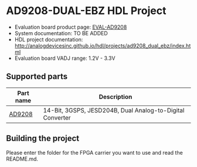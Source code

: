 # AD9208-DUAL-EBZ HDL Project

- Evaluation board product page: [EVAL-AD9208](https://www.analog.com/eval-ad9208)
- System documentation: TO BE ADDED
- HDL project documentation: http://analogdevicesinc.github.io/hdl/projects/ad9208_dual_ebz/index.html
- Evaluation board VADJ range: 1.2V - 3.3V

## Supported parts

| Part name                               | Description                                                  |
|-----------------------------------------|--------------------------------------------------------------|
| [AD9208](https://www.analog.com/ad9208) | 14-Bit, 3GSPS, JESD204B, Dual Analog-to-Digital Converter |

## Building the project

Please enter the folder for the FPGA carrier you want to use and read the README.md.
